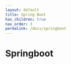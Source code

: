 ```yaml
---
layout: default
title: Spring Boot
has_children: true
nav_order: 3
permalink: /docs/springboot
---
```


# Springboot
